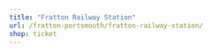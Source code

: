 ```yaml
---
title: "Fratton Railway Station"
url: /fratton-portsmouth/fratton-railway-station/
shop: ticket
---
```

